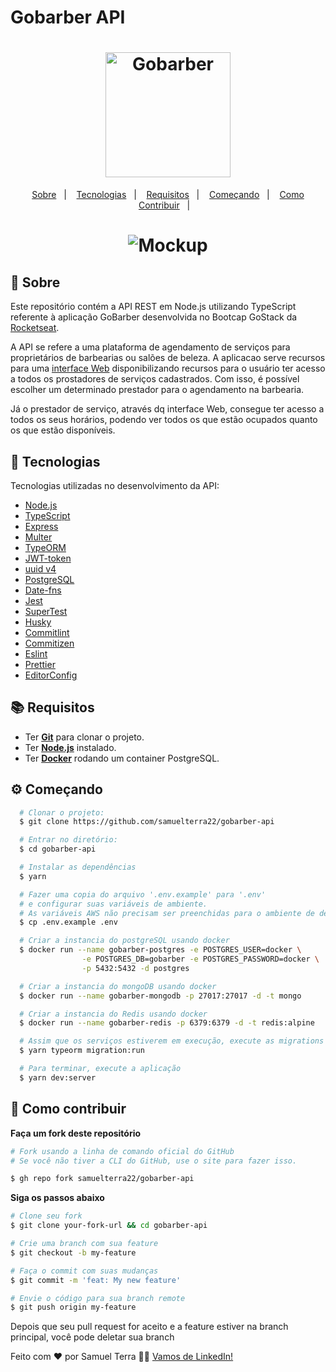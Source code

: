 # Gobarber API

<h1 align="center">
  <img alt="Gobarber" src="https://res.cloudinary.com/eliasgcf/image/upload/v1588625369/GoBarber/logo_iw1v9f.svg" width="200px">
</h1>

<p align="center">
  <a href="#page_with_curl-sobre">Sobre</a>&nbsp;&nbsp;&nbsp;|&nbsp;&nbsp;&nbsp;
  <a href="#rocket-tecnologias">Tecnologias</a>&nbsp;&nbsp;&nbsp;|&nbsp;&nbsp;&nbsp;
  <a href="#books-requisitos">Requisitos</a>&nbsp;&nbsp;&nbsp;|&nbsp;&nbsp;&nbsp;
  <a href="#gear-começando">Começando</a>&nbsp;&nbsp;&nbsp;|&nbsp;&nbsp;&nbsp;
  <a href="#-como-contribuir">Como Contribuir</a>&nbsp;&nbsp;&nbsp;|&nbsp;&nbsp;&nbsp;
</p>

<h1 align="center">
  <img alt="Mockup" src="https://res.cloudinary.com/eliasgcf/image/upload/v1587509596/GoBarber/mockup_ocggit.png">
</h1>

## :page_with_curl: Sobre
Este repositório contém a API REST em Node.js utilizando TypeScript referente à aplicação GoBarber desenvolvida no Bootcap GoStack da [Rocketseat](https://rocketseat.com.br/).

A API se refere a uma plataforma de agendamento de serviços para proprietários de barbearias ou salões de beleza.
A aplicacao serve recursos para uma [ interface Web](https://github.com/samuelterra22/gobarber-web) disponibilizando recursos para o usuário ter acesso a todos os prostadores de serviços cadastrados.
Com isso, é possível escolher um determinado prestador para o agendamento na barbearia.

Já o prestador de serviço, através dq interface Web, consegue ter acesso a todos os seus horários, podendo ver todos os que estão ocupados quanto os que estão disponíveis.

## 🚀 Tecnologias

Tecnologias utilizadas no desenvolvimento da API:

- [Node.js](https://nodejs.org/en/)
- [TypeScript](https://www.typescriptlang.org/)
- [Express](https://expressjs.com/pt-br/)
- [Multer](https://github.com/expressjs/multer)
- [TypeORM](https://typeorm.io/#/)
- [JWT-token](https://jwt.io/)
- [uuid v4](https://github.com/thenativeweb/uuidv4/)
- [PostgreSQL](https://www.postgresql.org/)
- [Date-fns](https://date-fns.org/)
- [Jest](https://jestjs.io/)
- [SuperTest](https://github.com/visionmedia/supertest)
- [Husky](https://github.com/typicode/husky)
- [Commitlint](https://github.com/conventional-changelog/commitlint)
- [Commitizen](https://github.com/commitizen/cz-cli)
- [Eslint](https://eslint.org/)
- [Prettier](https://prettier.io/)
- [EditorConfig](https://editorconfig.org/)


## :books: Requisitos
- Ter [**Git**](https://git-scm.com/) para clonar o projeto.
- Ter [**Node.js**](https://nodejs.org/en/) instalado.
- Ter [**Docker**](https://www.docker.com/) rodando um container PostgreSQL.

## :gear: Começando
``` bash
  # Clonar o projeto:
  $ git clone https://github.com/samuelterra22/gobarber-api

  # Entrar no diretório:
  $ cd gobarber-api

  # Instalar as dependências
  $ yarn

  # Fazer uma copia do arquivo '.env.example' para '.env'
  # e configurar suas variáveis de ambiente.
  # As variáveis AWS não precisam ser preenchidas para o ambiente de desenvolvimento
  $ cp .env.example .env

  # Criar a instancia do postgreSQL usando docker
  $ docker run --name gobarber-postgres -e POSTGRES_USER=docker \
                -e POSTGRES_DB=gobarber -e POSTGRES_PASSWORD=docker \
                -p 5432:5432 -d postgres

  # Criar a instancia do mongoDB usando docker
  $ docker run --name gobarber-mongodb -p 27017:27017 -d -t mongo

  # Criar a instancia do Redis usando docker
  $ docker run --name gobarber-redis -p 6379:6379 -d -t redis:alpine

  # Assim que os serviços estiverem em execução, execute as migrations
  $ yarn typeorm migration:run

  # Para terminar, execute a aplicação
  $ yarn dev:server
```

## 🤔 Como contribuir

**Faça um fork deste repositório**

```bash
# Fork usando a linha de comando oficial do GitHub
# Se você não tiver a CLI do GitHub, use o site para fazer isso.

$ gh repo fork samuelterra22/gobarber-api
```

**Siga os passos abaixo**

```bash
# Clone seu fork
$ git clone your-fork-url && cd gobarber-api

# Crie uma branch com sua feature
$ git checkout -b my-feature

# Faça o commit com suas mudanças
$ git commit -m 'feat: My new feature'

# Envie o código para sua branch remote
$ git push origin my-feature
```

Depois que seu pull request for aceito e a feature estiver na branch principal, você pode deletar sua branch

Feito com ❤️ por Samuel Terra 👋🏻 [Vamos de LinkedIn!](https://www.linkedin.com/in/samuelterra22/)
